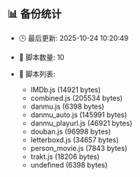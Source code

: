 ## 📊 备份统计

- 🕒 最后更新: 2025-10-24 10:20:49
- 📁 脚本数量: 10
- 📄 脚本列表:

  - IMDb.js (14921 bytes)
  - combined.js (205534 bytes)
  - danmu.js (6398 bytes)
  - danmu_auto.js (145991 bytes)
  - danmu_playurl.js (46921 bytes)
  - douban.js (96998 bytes)
  - letterboxd.js (34657 bytes)
  - person_movie.js (7843 bytes)
  - trakt.js (18206 bytes)
  - undefined (6398 bytes)
